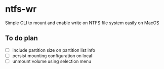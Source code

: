 # ntfs-wr
Simple CLI to mount and enable write on NTFS file system easily on MacOS

## To do plan

- [ ] include partition size on partition list info
- [ ] persist mounting configuration on local
- [ ] unmount volume using selection menu
